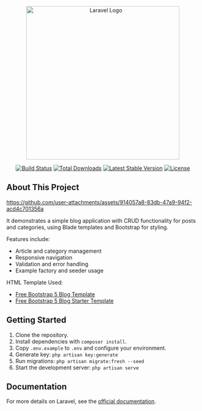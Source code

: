 <p align="center"><a href="https://laravel.com" target="_blank"><img src="https://raw.githubusercontent.com/laravel/art/master/logo-lockup/5%20SVG/2%20CMYK/1%20Full%20Color/laravel-logolockup-cmyk-red.svg" width="400" alt="Laravel Logo"></a></p>

<p align="center">
<a href="https://github.com/laravel/framework/actions"><img src="https://github.com/laravel/framework/workflows/tests/badge.svg" alt="Build Status"></a>
<a href="https://packagist.org/packages/laravel/framework"><img src="https://img.shields.io/packagist/dt/laravel/framework" alt="Total Downloads"></a>
<a href="https://packagist.org/packages/laravel/framework"><img src="https://img.shields.io/packagist/v/laravel/framework" alt="Latest Stable Version"></a>
<a href="https://packagist.org/packages/laravel/framework"><img src="https://img.shields.io/packagist/l/laravel/framework" alt="License"></a>
</p>

## About This Project

https://github.com/user-attachments/assets/914057a8-83db-47a9-94f2-acd4c701356a

It demonstrates a simple blog application with CRUD functionality for posts and categories, using Blade templates and Bootstrap for styling.

Features include:
- Article and category management
- Responsive navigation
- Validation and error handling
- Example factory and seeder usage

HTML Template Used:
- [Free Bootstrap 5 Blog Template](https://startbootstrap.com/template/blog-home)
- [Free Bootstrap 5 Blog Starter Template](https://startbootstrap.com/template/blog-post)

## Getting Started

1. Clone the repository.
2. Install dependencies with `composer install`.
3. Copy `.env.example` to `.env` and configure your environment.
4. Generate key: `php artisan key:generate`
5. Run migrations: `php artisan migrate:fresh --seed`
6. Start the development server: `php artisan serve`

## Documentation

For more details on Laravel, see the [official documentation](https://laravel.com/docs).
